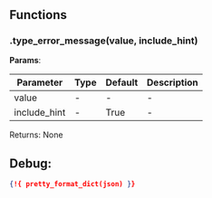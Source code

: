 # 

## Functions


### .type_error_message(value, include_hint)



**Params**:

| Parameter | Type | Default | Description |
| --------- | ---- | ------- | ----------- |
| value | - | - | - |
| include_hint | - | True | - |

Returns: None


 
## Debug:
```json
{!{ pretty_format_dict(json) }}
```